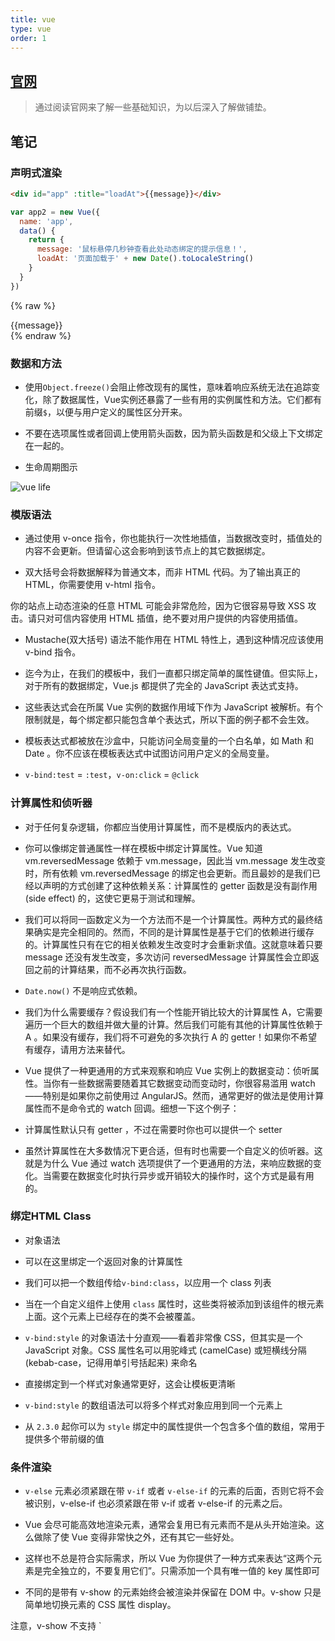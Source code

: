 ```yaml
---
title: vue
type: vue
order: 1
---
```


## [官网](https://cn.vuejs.org/v2/guide/installation.html)

>通过阅读官网来了解一些基础知识，为以后深入了解做铺垫。

## 笔记

### 声明式渲染

```html
<div id="app" :title="loadAt">{{message}}</div>
```

```js
var app2 = new Vue({
  name: 'app',
  data() {
    return {
      message: '鼠标悬停几秒钟查看此处动态绑定的提示信息！',
      loadAt: '页面加载于' + new Date().toLocaleString()
    }
  }
})
```

{% raw %}
<div id="vue-state-demo" class="demo" :title="loadAt">{{message}}</div>
<script>
  var app2 = new Vue({
    el: '#vue-state-demo',
    data() {
      return {
        message: '鼠标悬停几秒钟查看此处动态绑定的提示信息！',
        loadAt: '页面加载于' + new Date().toLocaleString()
      }
    }
  })
</script>
{% endraw %}

### 数据和方法

- 使用`Object.freeze()`会阻止修改现有的属性，意味着响应系统无法在追踪变化，除了数据属性，Vue实例还暴露了一些有用的实例属性和方法。它们都有前缀`$`，以便与用户定义的属性区分开来。

- 不要在选项属性或者回调上使用箭头函数，因为箭头函数是和父级上下文绑定在一起的。

- 生命周期图示

![vue life](https://cn.vuejs.org/images/lifecycle.png)

### 模版语法

- 通过使用 v-once 指令，你也能执行一次性地插值，当数据改变时，插值处的内容不会更新。但请留心这会影响到该节点上的其它数据绑定。

- 双大括号会将数据解释为普通文本，而非 HTML 代码。为了输出真正的 HTML，你需要使用 v-html 指令。

<p class="tip">你的站点上动态渲染的任意 HTML 可能会非常危险，因为它很容易导致 XSS 攻击。请只对可信内容使用 HTML 插值，绝不要对用户提供的内容使用插值。</p>

- Mustache(双大括号) 语法不能作用在 HTML 特性上，遇到这种情况应该使用 v-bind 指令。

- 迄今为止，在我们的模板中，我们一直都只绑定简单的属性键值。但实际上，对于所有的数据绑定，Vue.js 都提供了完全的 JavaScript 表达式支持。

- 这些表达式会在所属 Vue 实例的数据作用域下作为 JavaScript 被解析。有个限制就是，每个绑定都只能包含单个表达式，所以下面的例子都不会生效。

- 模板表达式都被放在沙盒中，只能访问全局变量的一个白名单，如 Math 和 Date 。你不应该在模板表达式中试图访问用户定义的全局变量。

- `v-bind:test` = `:test`，`v-on:click` = `@click`

### 计算属性和侦听器

- 对于任何复杂逻辑，你都应当使用计算属性，而不是模版内的表达式。

- 你可以像绑定普通属性一样在模板中绑定计算属性。Vue 知道 vm.reversedMessage 依赖于 vm.message，因此当 vm.message 发生改变时，所有依赖 vm.reversedMessage 的绑定也会更新。而且最妙的是我们已经以声明的方式创建了这种依赖关系：计算属性的 getter 函数是没有副作用 (side effect) 的，这使它更易于测试和理解。

- 我们可以将同一函数定义为一个方法而不是一个计算属性。两种方式的最终结果确实是完全相同的。然而，不同的是计算属性是基于它们的依赖进行缓存的。计算属性只有在它的相关依赖发生改变时才会重新求值。这就意味着只要 message 还没有发生改变，多次访问 reversedMessage 计算属性会立即返回之前的计算结果，而不必再次执行函数。

- `Date.now()` 不是响应式依赖。

- 我们为什么需要缓存？假设我们有一个性能开销比较大的计算属性 A，它需要遍历一个巨大的数组并做大量的计算。然后我们可能有其他的计算属性依赖于 A 。如果没有缓存，我们将不可避免的多次执行 A 的 getter！如果你不希望有缓存，请用方法来替代。

- Vue 提供了一种更通用的方式来观察和响应 Vue 实例上的数据变动：侦听属性。当你有一些数据需要随着其它数据变动而变动时，你很容易滥用 watch——特别是如果你之前使用过 AngularJS。然而，通常更好的做法是使用计算属性而不是命令式的 watch 回调。细想一下这个例子：

- 计算属性默认只有 getter ，不过在需要时你也可以提供一个 setter

- 虽然计算属性在大多数情况下更合适，但有时也需要一个自定义的侦听器。这就是为什么 Vue 通过 watch 选项提供了一个更通用的方法，来响应数据的变化。当需要在数据变化时执行异步或开销较大的操作时，这个方式是最有用的。

### 绑定HTML Class

- 对象语法

- 可以在这里绑定一个返回对象的计算属性

- 我们可以把一个数组传给`v-bind:class`，以应用一个 class 列表

- 当在一个自定义组件上使用 `class` 属性时，这些类将被添加到该组件的根元素上面。这个元素上已经存在的类不会被覆盖。

- `v-bind:style` 的对象语法十分直观——看着非常像 CSS，但其实是一个 JavaScript 对象。CSS 属性名可以用驼峰式 (camelCase) 或短横线分隔 (kebab-case，记得用单引号括起来) 来命名

- 直接绑定到一个样式对象通常更好，这会让模板更清晰

- `v-bind:style` 的数组语法可以将多个样式对象应用到同一个元素上

- 从 `2.3.0` 起你可以为 `style` 绑定中的属性提供一个包含多个值的数组，常用于提供多个带前缀的值

### 条件渲染

- `v-else` 元素必须紧跟在带 `v-if` 或者 `v-else-if` 的元素的后面，否则它将不会被识别，v-else-if 也必须紧跟在带 v-if 或者 v-else-if 的元素之后。

- Vue 会尽可能高效地渲染元素，通常会复用已有元素而不是从头开始渲染。这么做除了使 Vue 变得非常快之外，还有其它一些好处。

- 这样也不总是符合实际需求，所以 Vue 为你提供了一种方式来表达“这两个元素是完全独立的，不要复用它们”。只需添加一个具有唯一值的 key 属性即可

- 不同的是带有 v-show 的元素始终会被渲染并保留在 DOM 中。v-show 只是简单地切换元素的 CSS 属性 display。

<p class="tip">注意，v-show 不支持 `<template>` 元素，也不支持 `v-else`。</p>

- `v-if` vs `v-show`
v-if 是“真正”的条件渲染，因为它会确保在切换过程中条件块内的事件监听器和子组件适当地被销毁和重建。

v-if 也是惰性的：如果在初始渲染时条件为假，则什么也不做——直到条件第一次变为真时，才会开始渲染条件块。

相比之下，v-show 就简单得多——不管初始条件是什么，元素总是会被渲染，并且只是简单地基于 CSS 进行切换。

一般来说，v-if 有更高的切换开销，而 v-show 有更高的初始渲染开销。因此，如果需要非常频繁地切换，则使用 v-show 较好；如果在运行时条件很少改变，则使用 v-if 较好。

- 当 v-if 与 v-for 一起使用时，v-for 具有比 v-if 更高的优先级。

### 列表渲染

- 我们用 v-for 指令根据一组数组的选项列表进行渲染。v-for 指令需要使用 item in items 形式的特殊语法，items 是源数据数组并且 item 是数组元素迭代的别名。

- 在 v-for 块中，我们拥有对父作用域属性的完全访问权限。v-for 还支持一个可选的第二个参数为当前项的索引，形式（`v-for="(item, index) in items`"）。

- 你也可以用 v-for 通过一个对象的属性来迭代，形式（`v-for="(value, key) in object`"）。

<p class="tip">在遍历对象时，是按 Object.keys() 的结果遍历，但是不能保证它的结果在不同的 JavaScript 引擎下是一致的。</p>

- 当 Vue.js 用 v-for 正在更新已渲染过的元素列表时，它默认用“就地复用”策略。如果数据项的顺序被改变，Vue 将不会移动 DOM 元素来匹配数据项的顺序， 而是简单复用此处每个元素，并且确保它在特定索引下显示已被渲染过的每个元素。这个类似 Vue 1.x 的 track-by="$index" 。

- 这个默认的模式是高效的，但是只适用于不依赖子组件状态或临时 DOM 状态 (例如：表单输入值) 的列表渲染输出。

- Vue 包含一组观察数组的变异方法，所以它们也将会触发视图更新。这些方法如下：
    `push()`
    `pop()`
    `shift()`
    `unshift()`
    `splice()`
    `sort()`
    `reverse()`
    
- 变异方法 (mutation method)，顾名思义，会改变被这些方法调用的原始数组。相比之下，也有非变异 (non-mutating method) 方法，例如：filter(), concat() 和 slice() 。这些不会改变原始数组，但总是返回一个新数组。当使用非变异方法时，可以用新数组替换旧数组：

- 你可能认为这将导致 Vue 丢弃现有 DOM 并重新渲染整个列表。幸运的是，事实并非如此。Vue 为了使得 DOM 元素得到最大范围的重用而实现了一些智能的、启发式的方法，所以用一个含有相同元素的数组去替换原来的数组是非常高效的操作。

- 由于 JavaScript 的限制，Vue 不能检测以下变动的数组：

1. 当你利用索引直接设置一个项时，例如：vm.items[indexOfItem] = newValue
1. 当你修改数组的长度时，例如：vm.items.length = newLength

- 可以使用 `vm.$set` 实例方法，该方法是全局方法 `Vue.set` 的一个别名：

- 为了解决第二类问题，你可以使用 `splice`

- Vue 不能检测对象属性的添加或删除：

- 对于已经创建的实例，Vue 不能动态添加根级别的响应式属性。但是，可以使用 `Vue.set(object, key, value)` / `vm.$set` 方法向嵌套对象添加响应式属性

- 有时你可能需要为已有对象赋予多个新属性，比如使用 `Object.assign()` 或 `_.extend()`。在这种情况下，你应该用两个对象的属性创建一个新的对象。所以，如果你想添加新的响应式属性

### 事件处理

- 可以用 v-on 指令监听 DOM 事件，并在触发时运行一些 JavaScript 代码。

- 然而许多事件处理逻辑会更为复杂，所以直接把 JavaScript 代码写在 v-on 指令中是不可行的。因此 v-on 还可以接收一个需要调用的方法名称。

- 除了直接绑定到一个方法，也可以在内联 JavaScript 语句中调用方法（就是往函数里传参数）

- 有时也需要在内联语句处理器中访问原始的 DOM 事件。可以用特殊变量 `$event` 把它传入方法

- Vue.js 为 v-on 提供了事件修饰符。之前提过，修饰符是由点开头的指令后缀来表示的。
    .stop
    .prevent
    .capture
    .self
    .once
    .passive

- 使用修饰符时，顺序很重要；相应的代码会以同样的顺序产生。因此，用 `v-on:click.prevent.self` 会阻止所有的点击，而 `v-on:click.self.prevent` 只会阻止对元素自身的点击。

> 2.1.4 新增

- 不像其它只能对原生的 DOM 事件起作用的修饰符，.once 修饰符还能被用到自定义的组件事件上。如果你还没有阅读关于组件的文档，现在大可不必担心。

> 2.3.0 新增

- Vue 还对应 addEventListener 中的 passive 选项提供了 .passive 修饰符。这个 .passive 修饰符尤其能够提升移动端的性能。

<p class="tip">不要把 `.passive` 和 `.prevent` 一起使用，因为 `.prevent` 将会被忽略，同时浏览器可能会向你展示一个警告。请记住，`.passive` 会告诉浏览器你不想阻止事件的默认行为。</p>

你可能注意到这种事件监听的方式违背了关注点分离 (separation of concern) 这个长期以来的优良传统。但不必担心，因为所有的 Vue.js 事件处理方法和表达式都严格绑定在当前视图的 ViewModel 上，它不会导致任何维护上的困难。实际上，使用 v-on 有几个好处：

- 扫一眼 HTML 模板便能轻松定位在 JavaScript 代码里对应的方法。

- 因为你无须在 JavaScript 里手动绑定事件，你的 ViewModel 代码可以是非常纯粹的逻辑，和 DOM 完全解耦，更易于测试。

- 当一个 ViewModel 被销毁时，所有的事件处理器都会自动被删除。你无须担心如何自己清理它们。

### 表单输入绑定

- 你可以用 `v-model` 指令在表单 `<input>` 及 `<textarea>` 元素上创建双向数据绑定。它会根据控件类型自动选取正确的方法来更新元素。尽管有些神奇，但 `v-model` 本质上不过是语法糖。它负责监听用户的输入事件以更新数据，并对一些极端场景进行一些特殊处理。

- 如果 `v-model` 表达式的初始值未能匹配任何选项，`<select>` 元素将被渲染为“未选中”状态。在 iOS 中，这会使用户无法选择第一个选项。因为这样的情况下，iOS 不会触发 `change` 事件。因此，更推荐像上面这样提供一个值为空的禁用选项。

- 修饰符
    `.lazy`
    `.number`
    `.trim`

### 组件基础

- 因为组件是可复用的 Vue 实例，所以它们与 new Vue 接收相同的选项，例如 data、computed、watch、methods 以及生命周期钩子等。仅有的例外是像 el 这样根实例特有的选项。

- 一个组件的 `data` 选项必须是一个函数，因此每个实例可以维护一份被返回对象的独立的拷贝

- 全局注册和局部注册。至此，我们的组件都只是通过 Vue.component 全局注册的：

- Prop 是你可以在组件上注册的一些自定义特性。当一个值传递给一个 prop 特性的时候，它就变成了那个组件实例的一个属性。为了给博文组件传递一个标题，我们可以用一个 props 选项将其包含在该组件可接受的 prop 列表中：

- 单个根元素

- 子组件调用父组件的方法，使用`this.$emit`

- 插槽

- 动态组件

### Prop

- HTML 中的特性名是大小写不敏感的，所以浏览器会把所有大写字符解释为小写字符。这意味着当你使用 DOM 中的模板时，camelCase (驼峰命名法) 的 prop 名需要使用其等价的 kebab-case (短横线分隔命名),如果你使用字符串模板，那么这个限制就不存在了。

- 如果你想要将一个对象的所有属性都作为 `prop` 传入，你可以使用不带参数的 `v-bind` (取代 `v-bind:prop-name`)。例如，对于一个给定的对象 `post`

- 所有的 prop 都使得其父子 prop 之间形成了一个单向下行绑定：父级 prop 的更新会向下流动到子组件中，但是反过来则不行。这样会防止从子组件意外改变父级组件的状态，从而导致你的应用的数据流向难以理解。

- 额外的，每次父级组件发生更新时，子组件中所有的 prop 都将会刷新为最新的值。这意味着你不应该在一个子组件内部改变 prop。如果你这样做了，Vue 会在浏览器的控制台中发出警告。

- 我们可以为组件的 prop 指定验证要求，例如你知道的这些类型。如果有一个需求没有被满足，则 Vue 会在浏览器控制台中警告你。这在开发一个会被别人用到的组件时尤其有帮助。

- 将原生事件绑定到组件

- `.sync`

### 插槽

- 插槽内容

```html
<navigation-link url="/profile">
  Your Profile
</navigation-link>
```

`<navigation-link>`:

```html
<a
  :href="url"
  class="nav-link">
  <slot></slot>
</a>
```

- 具名插槽

```html
<div class="container">
  <header>
    <slot name="header"></slot>
  </header>
  <main>
    <slot></slot>
  </main>
  <footer>
    <slot name="footer"></slot>
  </footer>
</div>
```

在向具名插槽提供内容的时候，我们可以在一个父组件的 `<template>` 元素上使用 slot 特性：

```html
<base-layout>
  <template slot="header">
    <h1>Here might be a page title</h1>
  </template>

  <p>A paragraph for the main content.</p>
  <p>And another one.</p>

  <template slot="footer">
    <p>Here's some contact info</p>
  </template>
</base-layout>
```

另一种 `slot` 特性的用法是直接用在一个普通的元素上：

```html
<base-layout>
  <h1 slot="header">Here might be a page title</h1>

  <p>A paragraph for the main content.</p>
  <p>And another one.</p>

  <p slot="footer">Here's some contact info</p>
</base-layout>
```

我们还是可以保留一个未命名插槽，这个插槽是默认插槽，也就是说它会作为所有未匹配到插槽的内容的统一出口。

- 插槽作用域

### 动态组件 & 异步组件

- 重新创建动态组件的行为通常是非常有用的，但是在这个案例中，我们更希望那些标签的组件实例能够被在它们第一次被创建的时候缓存下来。为了解决这个问题，我们可以用一个 `<keep-alive>` 元素将其动态组件包裹起来。

- 处理加载状态

### 处理边界情况

- 循环引用

组件是可以在它们自己的模板中调用自身的。不过它们只能通过 name 选项来做这件事：

### 进入/离开 & 列表过渡

- 在 CSS 过渡和动画中自动应用 class
- 可以配合使用第三方 CSS 动画库，如 Animate.css
- 在过渡钩子函数中使用 JavaScript 直接操作 DOM
- 可以配合使用第三方 JavaScript 动画库，如 Velocity.js

- Vue 提供了 transition 的封装组件，在下列情形中，可以给任何元素和组件添加进入/离开过渡

### 插件

- 插件通常会为 Vue 添加全局功能。插件的范围没有限制——一般有下面几种：

    添加全局方法或者属性，如: vue-custom-element

    添加全局资源：指令/过滤器/过渡等，如 vue-touch

    通过全局 mixin 方法添加一些组件选项，如: vue-router

    添加 Vue 实例方法，通过把它们添加到 Vue.prototype 上实现。

    一个库，提供自己的 API，同时提供上面提到的一个或多个功能，如 vue-router

- Vue.js 的插件应当有一个公开方法 install 。这个方法的第一个参数是 Vue 构造器，第二个参数是一个可选的选项对象：

```js
const AsyncComponent = () => ({
  // 需要加载的组件 (应该是一个 `Promise` 对象)
  component: import('./MyComponent.vue'),
  // 异步组件加载时使用的组件
  loading: LoadingComponent,
  // 加载失败时使用的组件
  error: ErrorComponent,
  // 展示加载时组件的延时时间。默认值是 200 (毫秒)
  delay: 200,
  // 如果提供了超时时间且组件加载也超时了，
  // 则使用加载失败时使用的组件。默认值是：`Infinity`
  timeout: 3000
})
```

### 开发插件
插件通常会为 Vue 添加全局功能。插件的范围没有限制——一般有下面几种：

添加全局方法或者属性，如: vue-custom-element

添加全局资源：指令/过滤器/过渡等，如 vue-touch

通过全局 mixin 方法添加一些组件选项，如: vue-router

添加 Vue 实例方法，通过把它们添加到 Vue.prototype 上实现。

一个库，提供自己的 API，同时提供上面提到的一个或多个功能，如 vue-router

**Vue.js 的插件应当有一个公开方法 install 。这个方法的第一个参数是 Vue 构造器，第二个参数是一个可选的选项对象：**
```js
MyPlugin.install = function (Vue, options) {
  // 1. 添加全局方法或属性
  Vue.myGlobalMethod = function () {
    // 逻辑...
  }

  // 2. 添加全局资源
  Vue.directive('my-directive', {
    bind (el, binding, vnode, oldVnode) {
      // 逻辑...
    }
    ...
  })

  // 3. 注入组件
  Vue.mixin({
    created: function () {
      // 逻辑...
    }
    ...
  })

  // 4. 添加实例方法
  Vue.prototype.$myMethod = function (methodOptions) {
    // 逻辑...
  }
}
```
### 使用插件
通过`Vue.use()`使用插件，第一个参数是插件，第二个参数是选项对象

## Vue Api note

### data

需要使用函数返回新的对象，以保证每个实例的`data`对象都是独立的

### computed

计算属性的结果会被缓存，除非依赖的响应式属性出现更新，非响应式属性不能触发自动更新操作

> 第一个参数是`vm`

### methods

不能使用箭头函数，会出现绑定的上下文不是`vm`的情况

### watch

也不能使用箭头函数

### template

有`render`函数，该选项会被忽略
模板将会 替换 挂载的元素。挂载元素的内容都将被忽略，除非模板的内容有分发插槽。

### render

如果组件是一个函数组件，渲染函数还会接收一个额外的 context 参数，为没有实例的函数组件提供上下文信息。

### 生命周期钩子

> 不能使用箭头函数

- `beforeCreate`：在实例初始化之后，数据观测 (`data observer`) 和 `event/watcher` 事件配置之前被调用。这里访问不到`data`，`methods`和`watch`

- `created`: 在实例创建完成后被立即调用。在这一步，实例已完成以下的配置：数据观测 (`data observer`)，属性和方法的运算，`watch/event` 事件回调。然而，挂载阶段还没开始，`$el` 属性目前不可见。这一步完成了渲染前的准备动作，真实的`dom`还未渲染。

- `beforeMount`: 在挂载开始之前被调用：相关的 `render` 函数首次被调用。该钩子在服务器端渲染期间不被调用。这一步产生了真实`dom`结构，但是还是没有挂载到真实`dom`节点上。

- `mounted`: `el` 被新创建的 `vm.$el` 替换，并挂载到实例上去之后调用该钩子。如果 `root` 实例挂载了一个文档内元素，当 `mounted` 被调用时 `vm.$el` 也在文档内。注意 `mounted` 不会承诺所有的子组件也都一起被挂载。如果你希望等到整个视图都渲染完毕，可以用 `vm.$nextTick` 替换掉 `mounted`。这一步可以使用实例的`$el`属性来修改渲染后的`dom`结构，不过这么做比较低效，因为此时操作的是真实的`dom`

- `beforeUpdate`: 数据更新时调用，发生在虚拟 `DOM` 打补丁之前。这里适合在更新之前访问现有的 `DOM`，比如手动移除已添加的事件监听器。该钩子在服务器端渲染期间不被调用，因为只有初次渲染会在服务端进行。这一步发生在`watch`之后，如果更新的值有`watcher`。更新`data`才会触发，更新`methods`不会触发。

- `updated`: 由于数据更改导致的虚拟 DOM 重新渲染和打补丁，在这之后会调用该钩子。当这个钩子被调用时，组件 DOM 已经更新，所以你现在可以执行依赖于 DOM 的操作。然而在大多数情况下，你应该避免在此期间更改状态。如果要相应状态改变，通常最好使用计算属性或 watcher 取而代之。注意 updated 不会承诺所有的子组件也都一起被重绘。如果你希望等到整个视图都重绘完毕，可以用 vm.$nextTick 替换掉 updated

- `activated`: keep-alive 组件激活时调用。该钩子在服务器端渲染期间不被调用。

- `deactivated`: keep-alive 组件停用时调用。该钩子在服务器端渲染期间不被调用。

- `beforeDestroy`: 实例销毁之前调用。在这一步，实例仍然完全可用。该钩子在服务器端渲染期间不被调用。

- `destroyed`: Vue 实例销毁后调用。调用后，Vue 实例指示的所有东西都会解绑定，所有的事件监听器会被移除，所有的子实例也会被销毁。该钩子在服务器端渲染期间不被调用。

- `errorCaptured`: 当捕获一个来自子孙组件的错误时被调用。此钩子会收到三个参数：错误对象、发生错误的组件实例以及一个包含错误来源信息的字符串。此钩子可以返回 false 以阻止该错误继续向上传播。

### vm.$watch

- 在变异 (不是替换) 对象或数组时，旧值将与新值相同，因为它们的引用指向同一个对象/数组。Vue 不会保留变异之前值的副本。

## 参考资料

> [链接](https://ustbhuangyi.github.io/vue-analysis/)

### 笔记

>通过阅读其他人的文档来了解他们是怎么拆分和阅读源码的，前提是你对源码和仓库结构有一定了解。

下面记录阅读上面电子书的一些重点、笔记：

### `runtime only` VS `runtime with compiler`

使用`vue-loader`将`template`编译成`js`，只需要使用到`runtime only`版本的`Vue`，因此更轻量。
相反，如果使用到`template`属性，则需要使用`runtime with compiler`将`template`编译成`js`。
所以使用脚手架一般采用`rumtime only`，而在浏览器中一般使用`runtime with compiler`。

### 拆分过程

- 简要介绍仓库结构和前置知识。
- 从最简单的渲染`hello vue`开始，这点和我基本一致。
- `Vue`实例挂载的实现，直接从`$mount`开始说起，这点和我不同，我是一步步分析下来，且行且看。

## 我理解的Vue源码

<p class="tip">通篇使用的`Vue`版本：2.5.0<br>前置知识：`webpack`、`flow`</p>

## Vue core

`Vue`是一个很流行的前端框架，那么它的原理是什么呢？下面来一步一步解析`Vue`的源代码，看看它是怎么实现的，做到知己知彼，百战不殆。

## 下载仓库

`github`下载`Vue`，`github`快要被`微软`收购了，希望做的越来越好吧！现在发现`github`真是程序员不可缺少的网站啊～

## package.json

拿到一个项目，首先查看`package.json`，看看它是怎么打包，发布以及测试的。我们的目的是查看源代码，所以直接看是如何打包成`Vue.js`就行了。

## npm run build

从`package.json`我们可以看到`npm run build`命令是用来打包代码成`vue.js`的，内容是：

```bash
node build/build.js
```

所以接下来看一下`build.js`到底有什么

## build.js

这个脚本中引入了`config.js`，可以看到在`config.js`脚本中，输出`dist/vue.js`的`key-value`是：

```js
'web-full-dev': {
  entry: resolve('web/entry-runtime-with-compiler.js'),
  dest: resolve('dist/vue.js'),
  format: 'umd',
  env: 'development',
  alias: { he: './entity-decoder' },
  banner
}
```

可以看到入口文件是`web/entry-runtime-with-compiler.js`，找到`src/platforms/web/entry-runtime-with-compiler.js`文件。

从名字来看，这里应该是进入`runtime` 时带上`compiler`，然后可以看到这里面有

```js
import Vue from './runtime/index'
```

继续查看`./runtime/index`，从这地方`export`出来的应该是`Vue`的运行时，里面有这样一段：

```js
import Vue from 'core/index'
```

`core/index`就是`Vue`的核心代码。

以上就是打包顺序，理清一下：

1. `src/platforms/web/entry-runtime-with-compiler.js`
1. `runtime/index`
1. `core/index`

## 打包后的代码结构

上面说到了`Vue`仓库的打包顺序，那么最终产生的代码结构是怎么样的呢？
直接看打包后的`vue.js`也是一种方法，不够明显不够明智，应该直接看未打包之前的代码来推算出打包过后的代码结构
看之前需要了解一下`flow`，跟`typescript`类似。
这里揭晓一下答案：
- `Vue`就是在全局对象（`node`环境下是`global`，浏览器环境下是`window`，其他环境对应该环境的全局变量）下挂载的一个构造函数。
- 这个构造函数有着自己众多的原型
- 当使用`new`关键词创建实例时，该实例会继承构造函数的所有原型
- 随着实例的创建，完成了传入对象参数到渲染至浏览器的一系列步骤
- 大致过程就是这样，具体细节后面讨论

## 从`hello vue`开始

不管学什么先从`hello world`开始，这是一条永恒不变的真理，首先看看下面这段代码`vue`是怎么执行的，了解了它之后，才可以向更深层次的应用进发：

```html
<div>{{hello}}</div>
```
```js
new Vue({
  name: 'hello vue',
  data () {
    hello: 'i am hello vue'
  }
})
```

### 观察`vue.js`

假设你对打包之前的项目结构比较了解，安装依赖，运行`npm run build`，这里直接从生成的`dist/vue.js`文件开始看起，好处是节省时间成本，不用到处跳转找依赖函数，不过不了解的地方还是需要查阅一下`src`中的代码。

### 入口

首先看看`Vue`构造函数是怎么挂载在全局对象上的：

```js
(function (global, factory) {
	typeof exports === 'object' && typeof module !== 'undefined' ? module.exports = factory() :
	typeof define === 'function' && define.amd ? define(factory) :
	(global.Vue = factory());
}(this, (function () { 
  'use strict';
  // ...
  return Vue$3
})
```
可以看到，通过自运行函数传入`this`和`factory`函数，来将`Vue$3`赋值给`global.vue`，这里的`this`会默认取全局上下文，即不同环境下的全局对象。

---

接下来看看`Vue$3`：
```js
function Vue$3 (options) {
  if ("development" !== 'production' &&
    !(this instanceof Vue$3)
  ) {
    warn('Vue is a constructor and should be called with the `new` keyword');
  }
  this._init(options);
}
```
`options`就是我们传入的：
```js
{
  name: 'hello vue',
  data () {
    hello: 'i am hello vue'
  }
}
```
这一部分，至此，入口函数找到了，他会判断你是不是使用了`new`来创建实例，以及调用一个`this._init(options)`方法，前文所说，这个`_init`方法肯定存在于`Vue$3`的`prototype`上。

### _init(options)

首先`factory`函数中执行了`initMixin(Vue$3)`，下面看一下这个函数：
```js
var uid$1 = 0;
function initMixin (Vue) {
  Vue.prototype._init = function (options) {
    var vm = this;
    // a uid
    vm._uid = uid$1++;

    var startTag, endTag;
    /* istanbul ignore if */
    if ("development" !== 'production' && config.performance && mark) {
      startTag = "vue-perf-start:" + (vm._uid);
      endTag = "vue-perf-end:" + (vm._uid);
      mark(startTag);
    }

    // a flag to avoid this being observed
    vm._isVue = true;
    // merge options
    if (options && options._isComponent) {
      // optimize internal component instantiation
      // since dynamic options merging is pretty slow, and none of the
      // internal component options needs special treatment.
      initInternalComponent(vm, options);
    } else {
      vm.$options = mergeOptions(
        resolveConstructorOptions(vm.constructor),
        options || {},
        vm
      );
    }
    /* istanbul ignore else */
    {
      initProxy(vm);
    }
    // expose real self
    vm._self = vm;
    initLifecycle(vm);
    initEvents(vm);
    initRender(vm);
    callHook(vm, 'beforeCreate');
    initInjections(vm); // resolve injections before data/props
    initState(vm);
    initProvide(vm); // resolve provide after data/props
    callHook(vm, 'created');

    /* istanbul ignore if */
    if ("development" !== 'production' && config.performance && mark) {
      vm._name = formatComponentName(vm, false);
      mark(endTag);
      measure(("vue " + (vm._name) + " init"), startTag, endTag);
    }

    if (vm.$options.el) {
      vm.$mount(vm.$options.el);
    }
  };
}
```
可以看到，这个函数在挂载到全局对象时就已经执行了，当构造函数实例化时，就可以直接调用原型上的`_init`函数了，实例在这里挂载了一些属性（通过`this`挂载，这里的`this`就是指实例对象了)
下面来一步一步分析`_init`干了些什么事

#### 挂载_uid和_isVue

```js
var vm = this;
// a uid
vm._uid = uid$1++;

var startTag, endTag;
/* istanbul ignore if */
if ("development" !== 'production' && config.performance && mark) {
  startTag = "vue-perf-start:" + (vm._uid);
  endTag = "vue-perf-end:" + (vm._uid);
  mark(startTag);
}

// a flag to avoid this being observed
vm._isVue = true;
```

#### mergeOptions

```js
// merge options
if (options && options._isComponent) {
  // optimize internal component instantiation
  // since dynamic options merging is pretty slow, and none of the
  // internal component options needs special treatment.
  initInternalComponent(vm, options);
} else {
  vm.$options = mergeOptions(
    resolveConstructorOptions(vm.constructor),
    options || {},
    vm
  );
}
/* istanbul ignore else */
{
  initProxy(vm);
}
// expose real self
vm._self = vm
```
首先我们走了
```js
vm.$options = mergeOptions(
  resolveConstructorOptions(vm.constructor),
  options || {},
  vm
);
```
和
```js
{
  initProxy(vm)
}
```
部分，下面分析一下这部分干了些什么：

---

```js
function resolveConstructorOptions (Ctor) {
  var options = Ctor.options;
  if (Ctor.super) {
    var superOptions = resolveConstructorOptions(Ctor.super);
    var cachedSuperOptions = Ctor.superOptions;
    if (superOptions !== cachedSuperOptions) {
      // super option changed,
      // need to resolve new options.
      Ctor.superOptions = superOptions;
      // check if there are any late-modified/attached options (#4976)
      var modifiedOptions = resolveModifiedOptions(Ctor);
      // update base extend options
      if (modifiedOptions) {
        extend(Ctor.extendOptions, modifiedOptions);
      }
      options = Ctor.options = mergeOptions(superOptions, Ctor.extendOptions);
      if (options.name) {
        options.components[options.name] = Ctor;
      }
    }
  }
  return options
}
```
> super关键字用于访问和调用一个对象的父对象上的函数。
>在构造函数中使用时，super关键字将单独出现，并且必须在使用this关键字之前使用。super关键字也可以用来调用父对象上的函数。
```js
// 调用 父对象/父类 的构造函数
super([arguments]); 
// 调用 父对象/父类 上的方法
super.functionOnParent([arguments]); 
```
这个函数主要用来拿出构造函数的`options`，这里的构造函数就是`Vue`。
下面我们来看看这个函数返回了什么：
`Ctor.super`是`undefined`，因为`Vue`没有父对象。
所以最终返回的是`Ctor.options`，即`Vue`的`options`，对应到源代码就是`Vue$3`。

---

下面再来看看这个`Ctor.options`又是什么东东：
`initGlobalAPI`中有这样一段：
```js
Vue.options = Object.create(null);
ASSET_TYPES.forEach(function (type) {
  Vue.options[type + 's'] = Object.create(null);
});

// this is used to identify the "base" constructor to extend all plain-object
// components with in Weex's multi-instance scenarios.
Vue.options._base = Vue;

extend(Vue.options.components, builtInComponents);
```
可以看到通过执行`initGlobalAPI`...

## 注解

**由于`Vue`源码太过复杂，一步步分析容易掉进回调地狱，所以应该以一种更好的形式展现其中的原理**

- 关于源码一步步实现以及分析可以参考开头的那篇文章，不在此赘述
- 仔细阅读官网上的实现原理
- 首先掌握核心思想，至于实现细节，目前不太适合查看
- 画出原理图，理解实现原理，使用脑图或者流程图